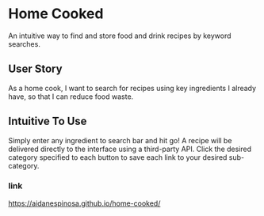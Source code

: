 # Home Cooked
An intuitive way to find and store food and drink recipes by keyword searches.

## User Story

As a home cook, I want to search for recipes using key ingredients I already have, so that I can reduce food waste.

## Intuitive To Use

Simply enter any ingredient to search bar and hit go! A recipe will be delivered directly to the interface using a third-party API. 
Click the desired category specified to each button to save each link to your desired sub-category.


### link
https://aidanespinosa.github.io/home-cooked/









